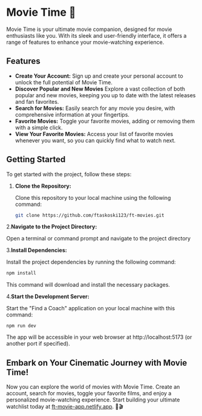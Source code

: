 # Movie Time 🍿


Movie Time is your ultimate movie companion, designed for movie enthusiasts like you. With its sleek and user-friendly interface, it offers a range of features to enhance your movie-watching experience.

## Features

- **Create Your Account:** Sign up and create your personal account to unlock the full potential of Movie Time.
- **Discover Popular and New Movies** Explore a vast collection of both popular and new movies, keeping you up to date with the latest releases and fan favorites.
- **Search for Movies:**  Easily search for any movie you desire, with comprehensive information at your fingertips.
- **Favorite Movies:** Toggle your favorite movies, adding or removing them with a simple click.
- **View Your Favorite Movies:** Access your list of favorite movies whenever you want, so you can quickly find what to watch next.


## Getting Started

To get started with the project, follow these steps:

1. **Clone the Repository:**

   Clone this repository to your local machine using the following command:

   ```bash
   git clone https://github.com/ftaskoski123/ft-movies.git

2.**Navigate to the Project Directory:**

Open a terminal or command prompt and navigate to the project directory

3.**Install Dependencies:**

Install the project dependencies by running the following command:
```bash
npm install 
```

This command will download and install the necessary packages.

4.**Start the Development Server:**

Start the "Find a Coach" application on your local machine with this command:
```
npm run dev
```

The app will be accessible in your web browser at http://localhost:5173 (or another port if specified).

## Embark on Your Cinematic Journey with Movie Time!
Now you can explore the world of movies with Movie Time. Create an account, search for movies, toggle your favorite films, and enjoy a personalized movie-watching experience. Start building your ultimate watchlist today at [ft-movie-app.netlify.app](https://ft-movie-app.netlify.app). 🎥🎬
